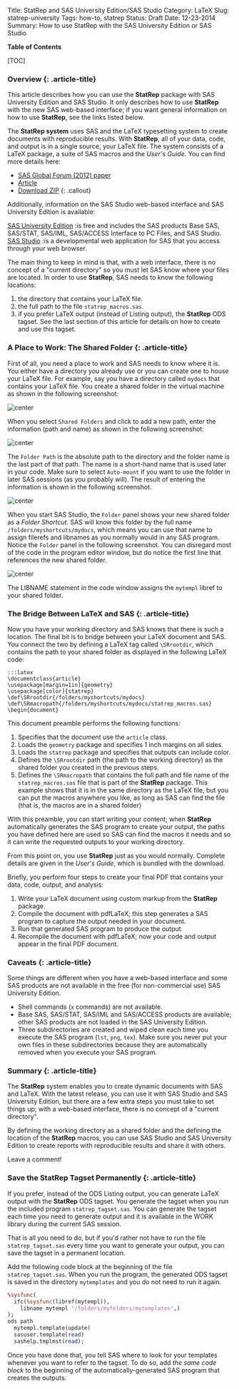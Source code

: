 Title: StatRep and SAS University Edition/SAS Studio
Category: LaTeX
Slug: statrep-university
Tags: how-to, statrep
Status: Draft
Date: 12-23-2014
Summary: How to use StatRep with the SAS University Edition or SAS Studio

**Table of Contents**

[TOC]

### Overview {: .article-title}

This article describes how you can use the **StatRep** package with SAS University Edition and SAS Studio. 
It only describes how to use **StatRep** with the new SAS web-based interface; if you want general information on how to use **StatRep**, see the links listed below.

The **StatRep system** uses SAS and the LaTeX typesetting system to create documents with reproducible results. With **StatRep**, all of your data, code, and output is in a single source, your LaTeX file.  The system consists of a LaTeX package, a suite of SAS macros and the *User's Guide*. You can find more details here:
- [SAS Global Forum (2012) paper](http://support.sas.com/resources/papers/proceedings12/324-2012.pdf)
- [Article](http://reachtim.com/articles/statrep-latex.html)
- [Download ZIP](http://support.sas.com/rnd/app/papers/statrep.html)
{: .callout}

Additionally, information on the SAS Studio web-based interface and SAS University Edition is available:

[SAS University Edition](http://support.sas.com/software/products/university-edition/index.html)
:is free and includes the SAS products Base SAS, SAS/STAT, SAS/IML, SAS/ACCESS Interface to PC Files, and SAS Studio.
[SAS Studio](http://support.sas.com/software/products/sasstudio/)
:is a developmental web application for SAS that you access through your web browser.

The main thing to keep in mind is that, with a web interface, there is no concept of a "current directory" so you must let SAS know where your files are located. In order to use **StatRep**, SAS needs to know the following locations:
1. the directory that contains your LaTeX file.
2. the full path to the file `statrep_macros.sas`.
3. if you prefer LaTeX output (instead of Listing output), the **StatRep** ODS tagset. See the last section of this article for details on how to create and use this tagset.

### A Place to Work: The Shared Folder {: .article-title}

First of all, you need a place to work and SAS needs to know where it is. You either have a directory you already use or you can create one to house your LaTeX file. For example, say you have a directory called `mydocs` that contains your LaTeX file. You create a shared folder in the virtual machine as shown in the following screenshot:

![center](images/vm1.png)

When you select `Shared Folders` and click to add a new path, enter the information (path and name) as shown in the following screenshot:

![center](images/vm2.png)

The `Folder Path` is the absolute path to the directory and the folder name is the last part of that path. The name is a short-hand name that is used later in your code. Make sure to select `Auto-mount` if you want to use the folder in later SAS sessions (as you probably will). The result of entering the information is shown in the following screenshot. 

![center](images/vm3.png)

When you start SAS Studio, the `Folder` panel shows your new shared folder as a *Folder Shortcut*. SAS will know this folder by the full name `/folders/myshortcuts/mydocs`, which means you can use that name to assign filerefs and libnames as you normally would in any SAS program. Notice the `Folder` panel in the following screenshot. You can disregard most of the code in the program editor window, but do notice the first line that references the new shared folder.

![center](images/sasuniv1.png)

The LIBNAME statement in the code window assigns the `mytempl` libref to your shared folder. 

### The Bridge Between LaTeX and SAS {: .article-title}

Now you have your working directory and SAS knows that there is such a location. The final bit is to bridge between your LaTeX document and SAS. You connect the two by defining a LaTeX tag called `\SRrootdir`, which contains the path to your shared folder as displayed in the following LaTeX code:

    :::latex
    \documentclass{article}
    \usepackage[margin=1in]{geometry}
    \usepackage[color]{statrep}
    \def\SRrootdir{/folders/myshortcuts/mydocs}
    \def\SRmacropath{/folders/myshortcuts/mydocs/statrep_macros.sas}
    \begin{document}

This document preamble performs the following functions:
1. Specifies that the document use the `article` class.
2. Loads the `geometry` package and specifies 1 inch margins on all sides.
3. Loads the `statrep` package and specifies that outputs can include color.
4. Defines the `\SRrootdir` path (the path to the working directory) as the shared folder you created in the previous steps.
5. Defines the `\SRmacropath` that contains the full path and file name of the `statrep_macros.sas` file that is part of the **StatRep** package. This example shows that it is in the same directory as the LaTeX file, but you can put the macros anywhere you like, as long as SAS can find the file (that is, the macros are in a shared folder)

With this preamble, you can start writing your content; when **StatRep** automatically generates the SAS program to create your output, the paths you have defined here are used so SAS can find the macros it needs and so it can write the requested outputs to your working directory.

From this point on, you use **StatRep** just as you would normally. Complete details are given in the *User's Guide*, which is bundled with the download.

Briefly, you perform four steps to create your final PDF that contains your data, code, output, and analysis:

1. Write your LaTeX document using custom markup from the **StatRep** package.
2. Compile the document with pdfLaTeX; this step generates a SAS program to capture the output needed in your document.
3. Run that generated SAS program to produce the output.
4. Recompile the document with pdfLaTeX; now your code and output appear in the final PDF document.

### Caveats {: .article-title}

Some things are different when you have a web-based interface and some SAS products are not available in the free (for non-commercial use) SAS University Edition.

- Shell commands (`x` commands) are not available.
- Base SAS, SAS/STAT, SAS/IML and SAS/ACCESS products are available; other SAS products are not loaded in the SAS University Edition.
- Three subdirectories are created and wiped clean each time you execute the SAS program (`lst`, `png`, `tex`). Make sure you never put your own files in these subdirectories because they are automatically removed when you execute your SAS program.

### Summary {: .article-title}

The **StatRep** system enables you to create dynamic documents with SAS and LaTeX. With the latest release, you can use it with SAS Studio and SAS University Edition, but there are a few extra steps you must take to set things up; with a web-based interface, there is no concept of a "current directory".

By defining the working directory as a shared folder and the defining the location of the **StatRep** macros, you can use SAS Studio and SAS University Edition to create reports with reproducible results and share it with others.

Leave a comment!

### Save the StatRep Tagset Permanently {: .article-title}

If you prefer, instead of the ODS Listing output, you can generate LaTeX output with the **StatRep** ODS tagset. You generate the tagset when you run the included program `statrep_tagset.sas`. You can generate the tagset each time you need to generate output and it is available in the WORK library during the current SAS session.

That is all you need to do, but if you'd rather not have to run the file `statrep_tagset.sas` every time you want to generate your output, you can save the tagset in a permanent location.

Add the following code block at the beginning of the file `statrep_tagset.sas`. When you run the program, the generated ODS tagset is saved in the directory `mytemplates` and you do not need to run it again.

```perl
%sysfunc(
  ifc(%sysfunc(libref(mytempl)),
    libname mytempl '/folders/myfolders/mytemplates',)
);
ods path 
  mytempl.template(update)
  sasuser.template(read)
  sashelp.tmplmst(read);
```

Once you have done that, you tell SAS where to look for your templates whenever you want to refer to the tagset. To do so, add *the same code block* to the beginning of the automatically-generated SAS program that creates the outputs. 



